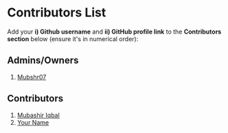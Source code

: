 # Contributors List

Add your **i) Github username** and **ii) GitHub profile link** to the **Contributors section** below (ensure it's in numerical order):

## Admins/Owners

1.  [Mubshr07](https://github.com/Mubshr07)

## Contributors

1. [Mubashir Iqbal](https://github.com/Mubshr07)
2. [Your Name](https://github.com/Your-git-user-Name)
 